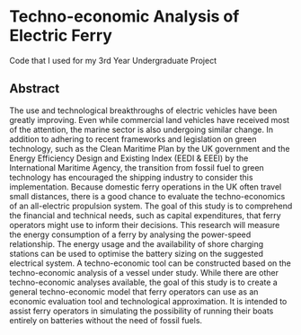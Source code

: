 # Techno-economic Analysis of Electric Ferry

Code that I used for my 3rd Year Undergraduate Project

## Abstract
The use and technological breakthroughs of electric vehicles have been greatly improving. Even while commercial land vehicles have received most of the attention, the marine sector is also undergoing similar change. In addition to adhering to recent frameworks and legislation on green technology, such as the Clean Maritime Plan by the UK government and the Energy Efficiency Design and Existing Index (EEDI & EEEI) by the International Maritime Agency, the transition from fossil fuel to green technology has encouraged the shipping industry to consider this implementation. Because domestic ferry operations in the UK often travel small distances, there is a good chance to evaluate the techno-economics of an all-electric propulsion system. The goal of this study is to comprehend the financial and technical needs, such as capital expenditures, that ferry operators might use to inform their decisions. This research will measure the energy consumption of a ferry by analysing the power-speed relationship.
The energy usage and the availability of shore charging stations can be used to optimise the battery sizing on the suggested electrical system. A techno-economic tool can be constructed based on the techno-economic analysis of a vessel under study. While there are other techno-economic analyses available, the goal of this study is to create a general techno-economic model that ferry operators can use as an economic evaluation tool and technological approximation. It is intended to assist ferry operators in simulating the possibility of running their boats entirely on batteries without the need of fossil fuels.